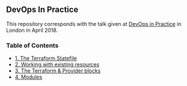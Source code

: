 ## DevOps In Practice

This repository corresponds with the talk given at [DevOps in Practice](https://www.meetup.com/Digital-Tech-London/events/248767550/) in London in April 2018.

### Table of Contents

- [1. The Terraform Statefile](1-terraform-statefile/)
- [2. Working with existing resources](2-working-with-existing-resources/)
- [3. The Terraform & Provider blocks](3-terraform-provider-blocks/)
- [4. Modules](4-modules/)
